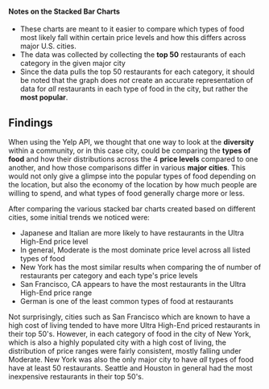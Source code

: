 #### Notes on the Stacked Bar Charts
- These charts are meant to it easier to compare which types of food most likely fall within certain price levels and how this differs across major U.S. cities.
- The data was collected by collecting the **top 50** restaurants of each category in the given major city
- Since the data pulls the top 50 restaurants for each category, it should be noted that the graph does _not_ create an accurate representation of data for _all_ restaurants in each type of food in the city, but rather the **most popular**.

## Findings
When using the Yelp API, we thought that one way to look at the **diversity** within a community, or in this case city, could be comparing the **types of food** and how their distributions across the 4 **price levels** compared to one another, and how those comparisons differ in various **major cities**. This would not only give a glimpse into the popular types of food depending on the location, but also the economy of the location by how much people are willing to spend, and what types of food generally charge more or less.

After comparing the various stacked bar charts created based on different cities, some initial trends we noticed were:
- Japanese and Italian are more likely to have restaurants in the Ultra High-End price level
- In general, Moderate is the most dominate price level across all listed types of food
- New York has the most similar results when comparing the of number of restaurants per category and each type's price levels
- San Francisco, CA appears to have the most restaurants in the Ultra High-End price range
- German is one of the least common types of food at restaurants

Not surprisingly, cities such as San Francisco which are known to have a high cost of living tended to have more Ultra High-End priced restaurants in their top 50's. However, in each category of food in the city of New York, which is also a highly populated city with a high cost of living, the distribution of price ranges were fairly consistent, mostly falling under Moderate. New York was also the only major city to have _all_ types of food have at least 50 restaurants. Seattle and Houston in general had the most inexpensive restaurants in their top 50's. 
